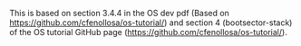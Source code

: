 This is based on section 3.4.4 in the OS dev pdf (Based on https://github.com/cfenollosa/os-tutorial/) and section 4 (bootsector-stack) of the OS tutorial GitHub page (https://github.com/cfenollosa/os-tutorial/).
